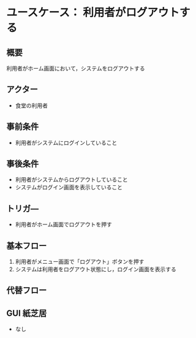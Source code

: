 # ユースケース： 利用者がログアウトする

## 概要

利用者がホーム画面において，システムをログアウトする

## アクター

- 食堂の利用者

## 事前条件

- 利用者がシステムにログインしていること

## 事後条件

- 利用者がシステムからログアウトしていること
- システムがログイン画面を表示していること

## トリガ―

- 利用者がホーム画面でログアウトを押す

## 基本フロー

1. 利用者がメニュー画面で「ログアウト」ボタンを押す
2. システムは利用者をログアウト状態にし，ログイン画面を表示する

## 代替フロー

## GUI 紙芝居

- なし
